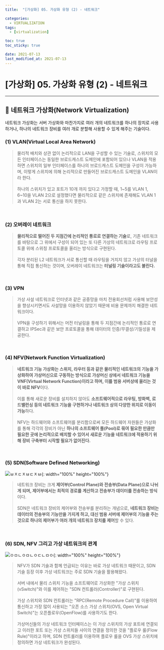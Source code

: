 ```yaml
---
title:  "[가상화] 05. 가상화 유형 (2) - 네트워크" 

categories:
  - VIRTUALIZATION
tags:
  - [virtualization]

toc: true
toc_sticky: true

date: 2021-07-13
last_modified_at: 2021-07-13
---
```

# [가상화] 05. 가상화 유형 (2) - 네트워크
---

<style>
table {
    font-size: 12pt;
}
table th:first-of-type {
    width: 5%;
}
table th:nth-of-type(2) {
    width: 15%;
}
table th:nth-of-type(3) {
    width: 50%;
}
table th:nth-of-type(4) {
    width: 30%;
}
</style>

## 🔔 네트워크 가상화(Network Virtualization)

네트워크 가상화는 서버 가상화와 마찬가지로 여러 개의 네트워크를 하나의 장치로 사용하거나, 하나의 네트워크 장비를 여러 개로 분할해 사용할 수 있게 해주는 기술이다.

### (1) VLAN(Virtual Local Area Network)

> ​물리적 배치와 상관 없이 논리적으로 LAN을 구성할 수 있는 기술로, 스위치의 모든 인터페이스는 동일한 브로드캐스트 도메인에 포함되어 있으나 VLAN을 적용하면 스위치의 일부 인터페이스를 하나의 브로드캐스트 도메인을 구성이 가능하며, 이렇게 스위치에 의해 논리적으로 만들어진 브로드캐스트 도메인을 VLAN이라 한다. <br><br>
하나의 스위치가 있고 포트가 10개 까지 있다고 가정할 때, 1~5를 VLAN 1, 6~10을 VLAN 2으로 설정했다면 물리적으로 같은 스위치에 존재해도 VLAN 1과 VLAN 2는 서로 통신을 하지 못한다.

<br>

### (2) 오버레이 네트워크

> **물리적으로 떨어진 두 지점간에 논리적인 통로로 연결하는 기술**로, 기존 네트워크를 바탕으로 그 위에서 구성이 되어 있는 또 다른 가상의 네트워크로 라우팅 프로토콜 위에 스위칭 프로토콜을 올리는 방식으로 구현된다. <br><br>
각자 분리된 L2 네트워크가 서로 통신할 때 라우팅을 거치지 않고 가상의 터널을 통해 직접 통신하는 것이며, 오버레이 네트워크는 **터널링 기술이라고도 불린다.**

<br>

### (3) VPN

> 가상 사설 네트워크로 인터넷과 같은 공중망을 마치 전용회선처럼 사용해 보안성을 향상시키면서도 사설망을 이용하지 않았기 때문에 비용 문제까지 해결한 네트워크이다. <br><br>
VPN을 구성하기 위해서는 머전 터널링을 통해 두 지점간에 논리적인 통로로 연결하고 IPSec과 같은 보안 프로토콜을 통해 데이터의 인증/무결성/기밀성을 제공한다.

<br>

### (4) NFV(Network Function Virtualization)

> **네트워크 기능 가상화는 스위치, 라우터 등과 같은 물리적인 네트워크의 기능을 가상화하여 가상머신으로 구동하는 방식으로 가상머신 상에서 네트워크 기능을 VNF(Virtual Network Function)이라고 하며, 이를 범용 서버상에 올리는 것이 바로 NFV**이다. <br><br>
이를 통해 새로운 장비를 설치하지 않아도 **소프트웨어적으로 라우팅, 방화벽, 로드밸런싱 등의 네트워크 기능을 구현하거나 네트워크 상의 다양한 위치로 이동이 가능**하다.<br><br>
NFV는 하드웨어와 소프트웨어를 분리함으로써 모든 하드웨어 자원들은 가상화를 통해 각각의 장비가 아닌 **하나의 소프트웨어 풀(Pool)로 묶여 필요한 만큼만 필요한 곳에 논리적으로 배치할 수 있어서 새로운 기능을 네트워크에 적용하기 위해 장비 구축부터 시작할 필요가 없어진다.**

<br>

### (5) SDN(Software Defined Networking)

![ㅂㅈㄷㅈㅂㄷㅈㅂ](https://user-images.githubusercontent.com/42735894/222971243-c6c3c03c-68e5-4ba1-9c7a-d39193f24967.png){: width="100%" height="100%"}

> 네트워크 장비는 크게 **제어부(Control Plane)와 전송부(Data Plane)으로 나뉘게 되며, 제어부에서는 최적의 경로를 계산하고 전송부가 데이터를 전송하는 방식**이다.<br><br>
SDN은 네트워크 장비의 제어부와 전송부를 분리하는 개념으로, **네트워크 장비는 데이터의 전송부의 기능만을 가지게 하고, 대신 범용 서버에 제어부의 기능을 주는 것으로 하나의 제어부가 여러 개의 네트워크 장치를 제어**할 수 있다.

<br>

### (6) SDN, NFV 그리고 가상 네트워크의 관계

![ㅇㅁㄴㅇㅁㄴㅇㄷㄴㅁㅇ](https://user-images.githubusercontent.com/42735894/222971315-85d8f116-3cec-4fe8-95a0-069646e14204.png){: width="100%" height="100%"}

> NFV가 SDN 기술과 함께 언급되는 이유는 바로 가상 네트워크 때문이고, SDN 기술 등장 이후 가상 네트워크는 주로 SDN 기술을 활용해왔다.<br><br>
서버 내에서 물리 스위치 기능을 소프트웨어로 가상화한 "가상 스위치(vSwitch)"와 이를 제어하는 "SDN 컨트롤러(Controller)"로 구현된다.<br><br>
가상 스위치와 SDN 컨트롤러는 "RPC(Remote Procedure Call)"를 이용하여 통신하고 가장 많이 사용되는 "오픈 소스 가상 스위치(OVS, Open Virtual Switch)"는 오픈플로우(OpenFlow)를 사용하기도 한다.<br><br>
가상머신들의 가상 네트워크 인터페이스는 이 가상 스위치의 가상 포트에 연결되고 이러한 포트 또는 가상 스위치들 사이의 연결을 정의한 것을 "플로우 룰(Flow Rule)"이라고 하며, SDN 컨트롤러를 이용하여 플로우 룰을 OVS 가상 스위치에 정의하면 가상 네트워크가 완성된다.

<br>